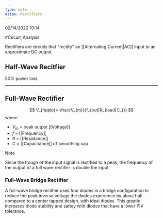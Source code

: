 ```yaml
---
type: note
alias: Rectifiers
---
```

02/14/2023 10:14

  #Circuit_Analysis 

Rectifiers are circuits that "rectify" an [[Alternating Current|AC]] input to an approximate DC output. 


## Half-Wave Recitfier
50% power loss


---

## Full-Wave Rectifier

$$
V_{ripple}= \frac{V_{m}}{f_{out}R_{load}C_{}}
$$
where
- $V_m$ = peak output [[Voltage]]
- $f$ = [[Frequency]]
- $R$ = [[Resistance]] 
- $C$ = [[Capacitance]] of smoothing cap

>[!note]
>Since the trough of the input signal is rectified to a peak, the frequency of the output of a full wave rectifier is double the input


### Full-Wave Bridge Rectifier
A full-wave bridge rectifier uses four diodes in a bridge configuration to reduce the peak inverse voltage the diodes experience by about half compared to a center tapped design, with ideal diodes. This greatly increases diode stability and saftey with diodes that have a lower PIV tolerance. 